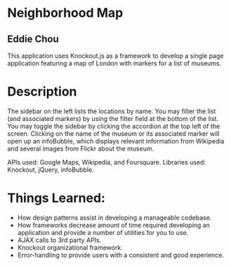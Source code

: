 # Neighborhood Map
## Eddie Chou

This application uses Knockout.js as a framework to develop a single page application featuring a map of London with markers for a list of museums.

# Description
The sidebar on the left lists the locations by name. You may filter the list (and associated markers) by using the filter field at the bottom of the list. You may toggle the sidebar by clicking the accordion at the top left of the screen. Clicking on the name of the museum or its associated marker will open up an infoBubble, which displays relevant information from Wikipedia and several images from Flickr about the museum.

APIs used: Google Maps, Wikipedia, and Foursquare.
Libraries used: Knockout, jQuery, infoBubble.

# Things Learned:
- How design patterns assist in developing a manageable codebase.
- How frameworks decrease amount of time required developing an application and provide a number of utilities for you to use.
- AJAX calls to 3rd party APIs.
- Knockout organizational framework.
- Error-handling to provide users with a consistent and good experience.